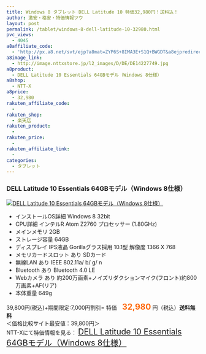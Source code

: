 ```yaml
---
title: Windows 8 タブレット DELL Latitude 10 特価32,980円！送料込！
author: 激安・格安・特価情報ツウ
layout: post
permalink: /tablet/windows-8-dell-latitude-10-32980.html
pvc_views:
  - 4045
a8affiliate_code:
  - 'http://px.a8.net/svt/ejp?a8mat=ZYP6S+8IMA3E+S1Q+BWGDT&a8ejpredirect=http://nttxstore.jp/_II_DE14227749'
a8image_link:
  - http://image.nttxstore.jp/l2_images/D/DE/DE14227749.jpg
a8product:
  - DELL Latitude 10 Essentials 64GBモデル（Windows 8仕様）
a8shop:
  - NTT-X
a8price:
  - 32,980
rakuten_affiliate_code:
  - 
rakuten_shop:
  - 楽天店
rakuten_product:
  - 
rakuten_price:
  - 
rakuten_affiliate_link:
  - 
categories:
  - タブレット
---
```

### DELL Latitude 10 Essentials 64GBモデル（Windows 8仕様）

<div class="img-bg2 img_L">
  <a title="DELL Latitude 10 Essentials 64GBモデル（Windows 8仕様）" href="http://px.a8.net/svt/ejp?a8mat=ZYP6S+8IMA3E+S1Q+BWGDT&a8ejpredirect=http://nttxstore.jp/_II_DE14227749" target="_blank"><img src="http://i0.wp.com/image.nttxstore.jp/l2_images/D/DE/DE14227749.jpg?resize=120%2C120" border="0" alt="DELL Latitude 10 Essentials 64GBモデル（Windows 8仕様）" style="border: 0pt none;" data-recalc-dims="1" /></a>
</div>

<!--more-->

  * インストールOS詳細 Windows 8 32bit
  * CPU詳細 インテルR Atom Z2760 プロセッサー (1.80GHz)
  * メインメモリ 2GB
  * ストレージ容量 64GB
  * ディスプレイ IPS液晶 Gorillaグラス採用 10.1型 解像度 1366 X 768
  * メモリカードスロット あり SDカード
  * 無線LAN あり IEEE 802.11a/ b/ g/ n
  * Bluetooth あり Bluetooth 4.0 LE
  * Webカメラ あり 約200万画素+ノイズリダクションマイク(フロント)約800万画素+AF(リア)
  * 本体重量 649g

39,800円(税込)+期間限定:7,000円割引= 特価　<span style="color: #ff6600; font-size: 150%;"><strong>32,980</strong></span> 円（税込）**送料無料**  
＜価格比較サイト最安値：39,800円＞  
NTT-Xにて特価情報を見る： <span style="font-size: 150%;"><a href="http://px.a8.net/svt/ejp?a8mat=ZYP6S+8IMA3E+S1Q+BWGDT&a8ejpredirect=http://nttxstore.jp/_II_DE14227749" target="_blank">DELL Latitude 10 Essentials 64GBモデル（Windows 8仕様）</a></span>